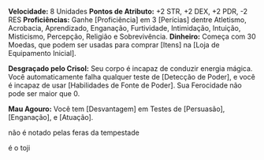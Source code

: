 **Velocidade:** 8 Unidades
**Pontos de Atributo:** +2 STR, +2 DEX, +2 PDR, -2 RES
**Proficiências:** Ganhe [Proficiência] em 3 [Perícias] dentre Atletismo, Acrobacia, Aprendizado, Enganação, Furtividade, Intimidação, Intuição, Misticismo, Percepção, Religião e Sobrevivência.
**Dinheiro:** Começa com 30 Moedas, que podem ser usadas para comprar [Itens] na [Loja de Equipamento Inicial].

**Desgraçado pelo Crisol:** Seu corpo é incapaz de conduzir energia mágica. Você automaticamente falha qualquer teste de [Detecção de Poder], e você é incapaz de usar [Habilidades de Fonte de Poder]. Sua Ferocidade não pode ser maior que 0.

**Mau Agouro:** Você tem [Desvantagem] em Testes de [Persuasão], [Enganação], e [Atuação].


não é notado pelas feras da tempestade

é o toji